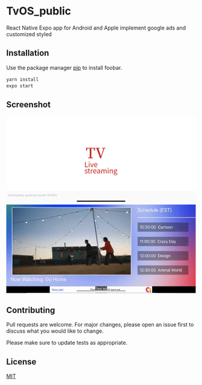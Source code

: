 # TvOS_public
 
React Native Expo app for Android and Apple
implement google ads and customized styled 

## Installation

Use the package manager [pip](https://pip.pypa.io/en/stable/) to install foobar.

```bash
yarn install
expo start
```

## Screenshot

<img src= "assets/LoadingScreen.png" width = "600">
<img src= "assets/App.gif" width = "600">

## Contributing
Pull requests are welcome. For major changes, please open an issue first to discuss what you would like to change.

Please make sure to update tests as appropriate.

## License
[MIT](https://choosealicense.com/licenses/mit/)
